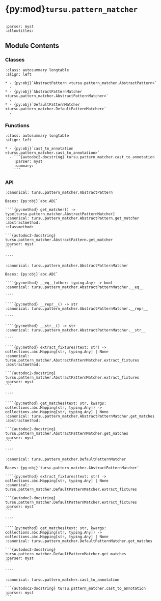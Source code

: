 # {py:mod}`tursu.pattern_matcher`

```{py:module} tursu.pattern_matcher
```

```{autodoc2-docstring} tursu.pattern_matcher
:parser: myst
:allowtitles:
```

## Module Contents

### Classes

````{list-table}
:class: autosummary longtable
:align: left

* - {py:obj}`AbstractPattern <tursu.pattern_matcher.AbstractPattern>`
  -
* - {py:obj}`AbstractPatternMatcher <tursu.pattern_matcher.AbstractPatternMatcher>`
  -
* - {py:obj}`DefaultPatternMatcher <tursu.pattern_matcher.DefaultPatternMatcher>`
  -
````

### Functions

````{list-table}
:class: autosummary longtable
:align: left

* - {py:obj}`cast_to_annotation <tursu.pattern_matcher.cast_to_annotation>`
  - ```{autodoc2-docstring} tursu.pattern_matcher.cast_to_annotation
    :parser: myst
    :summary:
    ```
````

### API

`````{py:class} AbstractPattern(pattern: str)
:canonical: tursu.pattern_matcher.AbstractPattern

Bases: {py:obj}`abc.ABC`

````{py:method} get_matcher() -> type[tursu.pattern_matcher.AbstractPatternMatcher]
:canonical: tursu.pattern_matcher.AbstractPattern.get_matcher
:abstractmethod:
:classmethod:

```{autodoc2-docstring} tursu.pattern_matcher.AbstractPattern.get_matcher
:parser: myst
```

````

`````

`````{py:class} AbstractPatternMatcher(pattern: str, signature: inspect.Signature)
:canonical: tursu.pattern_matcher.AbstractPatternMatcher

Bases: {py:obj}`abc.ABC`

````{py:method} __eq__(other: typing.Any) -> bool
:canonical: tursu.pattern_matcher.AbstractPatternMatcher.__eq__

````

````{py:method} __repr__() -> str
:canonical: tursu.pattern_matcher.AbstractPatternMatcher.__repr__

````

````{py:method} __str__() -> str
:canonical: tursu.pattern_matcher.AbstractPatternMatcher.__str__

````

````{py:method} extract_fixtures(text: str) -> collections.abc.Mapping[str, typing.Any] | None
:canonical: tursu.pattern_matcher.AbstractPatternMatcher.extract_fixtures
:abstractmethod:

```{autodoc2-docstring} tursu.pattern_matcher.AbstractPatternMatcher.extract_fixtures
:parser: myst
```

````

````{py:method} get_matches(text: str, kwargs: collections.abc.Mapping[str, typing.Any]) -> collections.abc.Mapping[str, typing.Any] | None
:canonical: tursu.pattern_matcher.AbstractPatternMatcher.get_matches
:abstractmethod:

```{autodoc2-docstring} tursu.pattern_matcher.AbstractPatternMatcher.get_matches
:parser: myst
```

````

`````

`````{py:class} DefaultPatternMatcher(pattern: str, signature: inspect.Signature)
:canonical: tursu.pattern_matcher.DefaultPatternMatcher

Bases: {py:obj}`tursu.pattern_matcher.AbstractPatternMatcher`

````{py:method} extract_fixtures(text: str) -> collections.abc.Mapping[str, typing.Any] | None
:canonical: tursu.pattern_matcher.DefaultPatternMatcher.extract_fixtures

```{autodoc2-docstring} tursu.pattern_matcher.DefaultPatternMatcher.extract_fixtures
:parser: myst
```

````

````{py:method} get_matches(text: str, kwargs: collections.abc.Mapping[str, typing.Any]) -> collections.abc.Mapping[str, typing.Any] | None
:canonical: tursu.pattern_matcher.DefaultPatternMatcher.get_matches

```{autodoc2-docstring} tursu.pattern_matcher.DefaultPatternMatcher.get_matches
:parser: myst
```

````

`````

````{py:function} cast_to_annotation(value: str, annotation: type[int | float | bool | str | datetime.date | datetime.datetime | enum.Enum]) -> int | float | bool | str | datetime.date | datetime.datetime | enum.Enum
:canonical: tursu.pattern_matcher.cast_to_annotation

```{autodoc2-docstring} tursu.pattern_matcher.cast_to_annotation
:parser: myst
```
````
